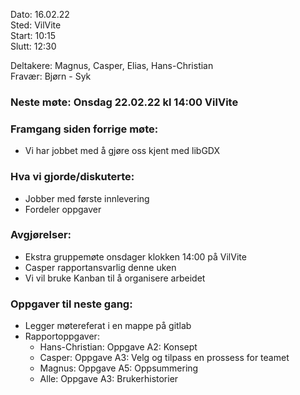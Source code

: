 Dato: 16.02.22  
Sted: VilVite  
Start: 10:15  
Slutt: 12:30  

Deltakere: Magnus, Casper, Elias, Hans-Christian  
Fravær: Bjørn - Syk

### Neste møte: Onsdag 22.02.22 kl 14:00 VilVite


### Framgang siden forrige møte:
* Vi har jobbet med å gjøre oss kjent med libGDX

### Hva vi gjorde/diskuterte:  
* Jobber med første innlevering  
* Fordeler oppgaver


### Avgjørelser:  
* Ekstra gruppemøte onsdager klokken 14:00 på VilVite  
* Casper rapportansvarlig denne uken  
* Vi vil bruke Kanban til å organisere arbeidet


### Oppgaver til neste gang:  
* Legger møtereferat i en mappe på gitlab
* Rapportoppgaver:
    * Hans-Christian: Oppgave A2: Konsept
    * Casper: Oppgave A3: Velg og tilpass en prossess for teamet
    * Magnus: Oppgave A5: Oppsummering
    * Alle: Oppgave A3: Brukerhistorier
